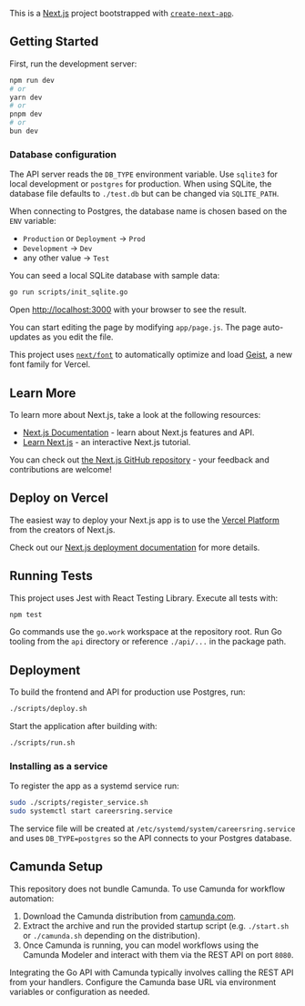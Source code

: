 This is a [Next.js](https://nextjs.org) project bootstrapped with [`create-next-app`](https://nextjs.org/docs/app/api-reference/cli/create-next-app).

## Getting Started

First, run the development server:

```bash
npm run dev
# or
yarn dev
# or
pnpm dev
# or
bun dev
```

### Database configuration

The API server reads the `DB_TYPE` environment variable. Use `sqlite3` for local development or `postgres` for production. When using SQLite, the database file defaults to `./test.db` but can be changed via `SQLITE_PATH`.

When connecting to Postgres, the database name is chosen based on the `ENV` variable:

- `Production` or `Deployment` &rarr; `Prod`
- `Development` &rarr; `Dev`
- any other value &rarr; `Test`

You can seed a local SQLite database with sample data:

```bash
go run scripts/init_sqlite.go
```

Open [http://localhost:3000](http://localhost:3000) with your browser to see the result.

You can start editing the page by modifying `app/page.js`. The page auto-updates as you edit the file.

This project uses [`next/font`](https://nextjs.org/docs/app/building-your-application/optimizing/fonts) to automatically optimize and load [Geist](https://vercel.com/font), a new font family for Vercel.

## Learn More

To learn more about Next.js, take a look at the following resources:

- [Next.js Documentation](https://nextjs.org/docs) - learn about Next.js features and API.
- [Learn Next.js](https://nextjs.org/learn) - an interactive Next.js tutorial.

You can check out [the Next.js GitHub repository](https://github.com/vercel/next.js) - your feedback and contributions are welcome!

## Deploy on Vercel

The easiest way to deploy your Next.js app is to use the [Vercel Platform](https://vercel.com/new?utm_medium=default-template&filter=next.js&utm_source=create-next-app&utm_campaign=create-next-app-readme) from the creators of Next.js.

Check out our [Next.js deployment documentation](https://nextjs.org/docs/app/building-your-application/deploying) for more details.

## Running Tests

This project uses Jest with React Testing Library.
Execute all tests with:

```bash
npm test
```

Go commands use the `go.work` workspace at the repository root. Run Go tooling from the `api` directory or reference `./api/...` in the package path.


## Deployment

To build the frontend and API for production use Postgres, run:

```bash
./scripts/deploy.sh
```

Start the application after building with:

```bash
./scripts/run.sh
```

### Installing as a service

To register the app as a systemd service run:

```bash
sudo ./scripts/register_service.sh
sudo systemctl start careersring.service
```

The service file will be created at `/etc/systemd/system/careersring.service` and
uses `DB_TYPE=postgres` so the API connects to your Postgres database.

## Camunda Setup

This repository does not bundle Camunda. To use Camunda for workflow
automation:

1. Download the Camunda distribution from
   [camunda.com](https://camunda.com/download/).
2. Extract the archive and run the provided startup script (e.g. `./start.sh` or
   `./camunda.sh` depending on the distribution).
3. Once Camunda is running, you can model workflows using the Camunda Modeler
   and interact with them via the REST API on port `8080`.

Integrating the Go API with Camunda typically involves calling the REST API
from your handlers. Configure the Camunda base URL via environment variables or
configuration as needed.
